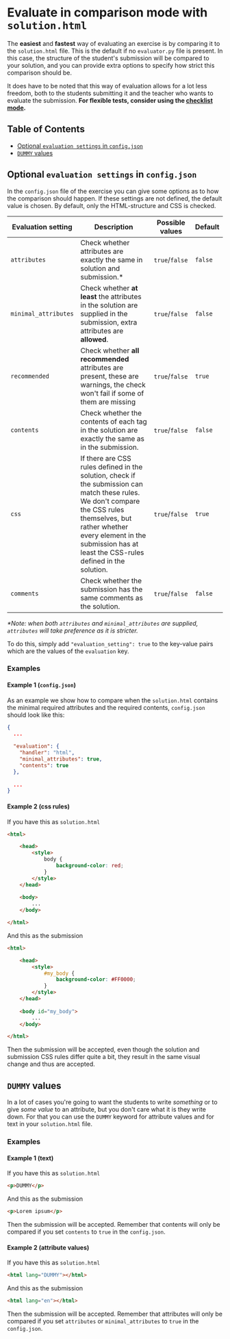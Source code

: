 # Evaluate in comparison mode with `solution.html`

The **easiest** and **fastest** way of evaluating an exercise is by comparing it to the `solution.html` file. This is the default if no `evaluator.py` file is present. In this case, the structure of the student's submission will be compared to your solution, and you can provide extra options to specify how strict this comparison should be.

It does have to be noted that this way of evaluation allows for a lot less freedom, both to the students submitting it and the teacher who wants to evaluate the submission. **For flexible tests, consider using the [checklist mode](evaluators.md).**

## Table of Contents

- [Optional `evaluation settings` in `config.json`](#optional-evaluation-settings-in-configjson)
- [`DUMMY` values](#dummy-values)

## Optional `evaluation settings` in `config.json`

In the `config.json` file of the exercise you can give some options as to how the comparison should happen. If these settings are not defined, the default value is chosen. By default, only the HTML-structure and CSS is checked.

| Evaluation setting | Description | Possible values | Default |
| ------------------ | ----------- | --------------  | ------- |
| `attributes` |  Check whether attributes are exactly the same in solution and submission.* | `true`/`false` | `false`  |
| `minimal_attributes`| Check whether **at least** the attributes in the solution are supplied in the submission, extra attributes are **allowed**. | `true`/`false` | `false` |
| `recommended`| Check whether **all recommended** attributes are present, these are warnings, the check won't fail if some of them are missing | `true`/`false` | `true` |
| `contents`| Check whether the contents of each tag in the solution are exactly the same as in the submission. | `true`/`false` | `false` |
| `css` | If there are CSS rules defined in the solution, check if the submission can match these rules. We don't compare the CSS rules themselves, but rather whether every element in the submission has at least the CSS-rules defined in the solution. | `true`/`false` | `true` |
| `comments` | Check whether the submission has the same comments as the solution. | `true`/`false` | `false` |

*\*Note: when both `attributes` and `minimal_attributes` are supplied, `attributes` will take preference as it is stricter.*

To do this, simply add `"evaluation_setting": true` to the key-value pairs which are the values of the `evaluation` key.

### Examples

#### Example 1 (`config.json`)

As an example we show how to compare when the `solution.html` contains the minimal required attributes and the required contents, `config.json` should look like this:

```json
{
  ...
  
  "evaluation": {
    "handler": "html",
    "minimal_attributes": true,
    "contents": true
  },
  
  ...
}
```

#### Example 2 (css rules)

If you have this as `solution.html`

```html
<html>

    <head>
        <style>
            body {
                background-color: red;
            }
        </style>
    </head>
    
    <body>
        ...
    </body>

</html>
```

And this as the submission

```html
<html>

    <head>
        <style>
            #my_body {
                background-color: #FF0000;
            }
        </style>
    </head>
    
    <body id="my_body">
        ...
    </body>

</html>
```

Then the submission will be accepted, even though the solution and submission CSS rules differ quite a bit, they result in the same visual change and thus are accepted.


## `DUMMY` values

In a lot of cases you're going to want the students to write _something_ or to give _some value_ to an attribute, but you don't care what it is they write down. For that you can use the `DUMMY` keyword for attribute values and for text in your `solution.html` file.

### Examples

#### Example 1 (text)

If you have this as `solution.html`

```html
<p>DUMMY</p>
```

And this as the submission

```html
<p>Lorem ipsum</p>
```

Then the submission will be accepted. Remember that contents will only be compared if you set `contents` to `true` in the `config.json`.

#### Example 2 (attribute values)

If you have this as `solution.html`

```html
<html lang="DUMMY"></html>
```

And this as the submission

```html
<html lang="en"></html>
```

Then the submission will be accepted. Remember that attributes will only be compared if you set `attributes` or `minimal_attributes` to `true` in the `config.json`.
